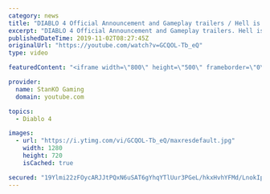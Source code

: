 ```yaml
---
category: news
title: "DIABLO 4 Official Announcement and Gameplay trailers / Hell is Coming"
excerpt: "DIABLO 4 Official Announcement and Gameplay trailers. Hell is Coming my friends. For more game videos and trailers hit that like button, comment,share and ..."
publishedDateTime: 2019-11-02T08:27:45Z
originalUrl: "https://youtube.com/watch?v=GCQOL-Tb_eQ"
type: video

featuredContent: "<iframe width=\"800\" height=\"500\" frameborder=\"0\" src=\"https://www.youtube.com/embed/GCQOL-Tb_eQ\" allow=\"accelerometer; autoplay; encrypted-media; gyroscope; picture-in-picture\" allowfullscreen></iframe>"

provider:
  name: StanKO Gaming
  domain: youtube.com

topics:
  - Diablo 4

images:
  - url: "https://i.ytimg.com/vi/GCQOL-Tb_eQ/maxresdefault.jpg"
    width: 1280
    height: 720
    isCached: true

secured: "19Ylmi22zFOycARJJtPQxN6uSAT6gYhqYTlUur3PGeL/hkxHvhYFMd/LnokIp/tKTB+B09NHWz4sYxxOQZAG74FCnBbhW0k7hcyGBDk412HMH0fpVqiLNuN08fNFTJXL1cN5u0abT2WRYpHvofYVadBxHevFmVBFJNkP9kDR3myrVf598bXNqlEHIHRrxIA7EzghVFPFMjWlNpNgIEJjcNk2ixNXkkmY9cRgT1BFHqBh7hlIumLTpmj2HwGFOCfR3DIzdVpHZQkpeqON+TuPyeiafDyqiceamThUUWRVNuehE/UMszIdkOQ5RVjdrYfOyCYckTWwD8QLaFK7bOiKfgKc6szkGVrYPwJjvNC6DG51EE4m+Rb0QxMDthy5zPApAwkYFasv4HwjD1yuFwMAeEQeDwU2r8lorBwjbXJvRjoJmn4Tm5TJZ2zi1Z8Yh6Gr;LieKMB2NxnOcnSMSafpMEA=="
---
```


